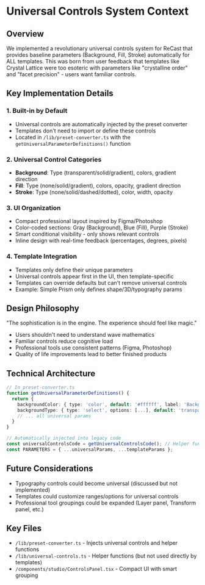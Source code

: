 # Universal Controls System Context

## Overview
We implemented a revolutionary universal controls system for ReCast that provides baseline parameters (Background, Fill, Stroke) automatically for ALL templates. This was born from user feedback that templates like Crystal Lattice were too esoteric with parameters like "crystalline order" and "facet precision" - users want familiar controls.

## Key Implementation Details

### 1. Built-in by Default
- Universal controls are automatically injected by the preset converter
- Templates don't need to import or define these controls
- Located in `/lib/preset-converter.ts` with the `getUniversalParameterDefinitions()` function

### 2. Universal Control Categories
- **Background**: Type (transparent/solid/gradient), colors, gradient direction
- **Fill**: Type (none/solid/gradient), colors, opacity, gradient direction  
- **Stroke**: Type (none/solid/dashed/dotted), color, width, opacity

### 3. UI Organization
- Compact professional layout inspired by Figma/Photoshop
- Color-coded sections: Gray (Background), Blue (Fill), Purple (Stroke)
- Smart conditional visibility - only shows relevant controls
- Inline design with real-time feedback (percentages, degrees, pixels)

### 4. Template Integration
- Templates only define their unique parameters
- Universal controls appear first in the UI, then template-specific
- Templates can override defaults but can't remove universal controls
- Example: Simple Prism only defines shape/3D/typography params

## Design Philosophy
"The sophistication is in the engine. The experience should feel like magic."
- Users shouldn't need to understand wave mathematics
- Familiar controls reduce cognitive load
- Professional tools use consistent patterns (Figma, Photoshop)
- Quality of life improvements lead to better finished products

## Technical Architecture
```typescript
// In preset-converter.ts
function getUniversalParameterDefinitions() {
  return {
    backgroundColor: { type: 'color', default: '#ffffff', label: 'Background Color', category: 'Background' },
    backgroundType: { type: 'select', options: [...], default: 'transparent', ... },
    // ... all universal params
  }
}

// Automatically injected into legacy code
const universalControlsCode = getUniversalControlsCode(); // Helper functions
const PARAMETERS = { ...universalParams, ...templateParams };
```

## Future Considerations
- Typography controls could become universal (discussed but not implemented)
- Templates could customize ranges/options for universal controls
- Professional tool groupings could be expanded (Layer panel, Transform panel, etc.)

## Key Files
- `/lib/preset-converter.ts` - Injects universal controls and helper functions
- `/lib/universal-controls.ts` - Helper functions (but not used directly by templates)
- `/components/studio/ControlsPanel.tsx` - Compact UI with smart grouping